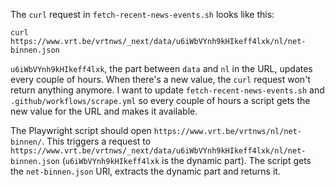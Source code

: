 The `curl` request in `fetch-recent-news-events.sh` looks like this:

```
curl https://www.vrt.be/vrtnws/_next/data/u6iWbVYnh9kHIkeff4lxk/nl/net-binnen.json
```

`u6iWbVYnh9kHIkeff4lxk`, the part between `data` and `nl` in the URL, updates every couple of hours.
When there's a new value, the `curl` request won't return anything anymore.
I want to update `fetch-recent-news-events.sh` and `.github/workflows/scrape.yml` so every couple of hours a script gets the new value for the URL and makes it available.

The Playwright script should open `https://www.vrt.be/vrtnws/nl/net-binnen/`. This triggers a request to `https://www.vrt.be/vrtnws/_next/data/u6iWbVYnh9kHIkeff4lxk/nl/net-binnen.json` (`u6iWbVYnh9kHIkeff4lxk` is the dynamic part). The script gets the `net-binnen.json` URl, extracts the dynamic part and returns it.